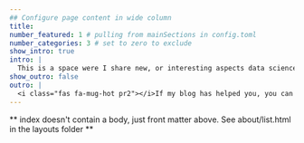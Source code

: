 ```yaml
---
## Configure page content in wide column
title: 
number_featured: 1 # pulling from mainSections in config.toml
number_categories: 3 # set to zero to exclude
show_intro: true
intro: |
  This is a space were I share new, or interesting aspects data science (usually in R) that are helpful to me and hopefully others.
show_outro: false
outro: |
  <i class="fas fa-mug-hot pr2"></i>If my blog has helped you, you can [buy me a coffee](https://ko-fi.com/)!
---
```


** index doesn't contain a body, just front matter above.
See about/list.html in the layouts folder **
